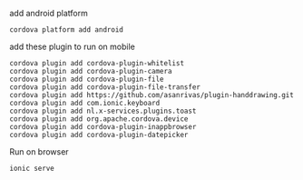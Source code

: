 add android platform
```````
cordova platform add android
```````

add these plugin to run on mobile
```````
cordova plugin add cordova-plugin-whitelist
cordova plugin add cordova-plugin-camera
cordova plugin add cordova-plugin-file
cordova plugin add cordova-plugin-file-transfer
cordova plugin add https://github.com/asanrivas/plugin-handdrawing.git
cordova plugin add com.ionic.keyboard
cordova plugin add nl.x-services.plugins.toast 
cordova plugin add org.apache.cordova.device
cordova plugin add cordova-plugin-inappbrowser
cordova plugin add cordova-plugin-datepicker
```````

Run on browser 
```````
ionic serve
```````
